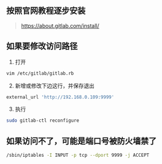 ## 按照官网教程逐步安装
 
> https://about.gitlab.com/install/


## 如果要修改访问路径
1. 打开
```bash
vim /etc/gitlab/gitlab.rb
```
2. 新增或修改下边这行，并保存退出
```bash
external_url 'http://192.168.0.109:9999'
```
3. 执行
```bash
sudo gitlab-ctl reconfigure
```

## 如果访问不了，可能是端口号被防火墙禁了
```bash
/sbin/iptables -I INPUT -p tcp --dport 9999 -j ACCEPT
```
